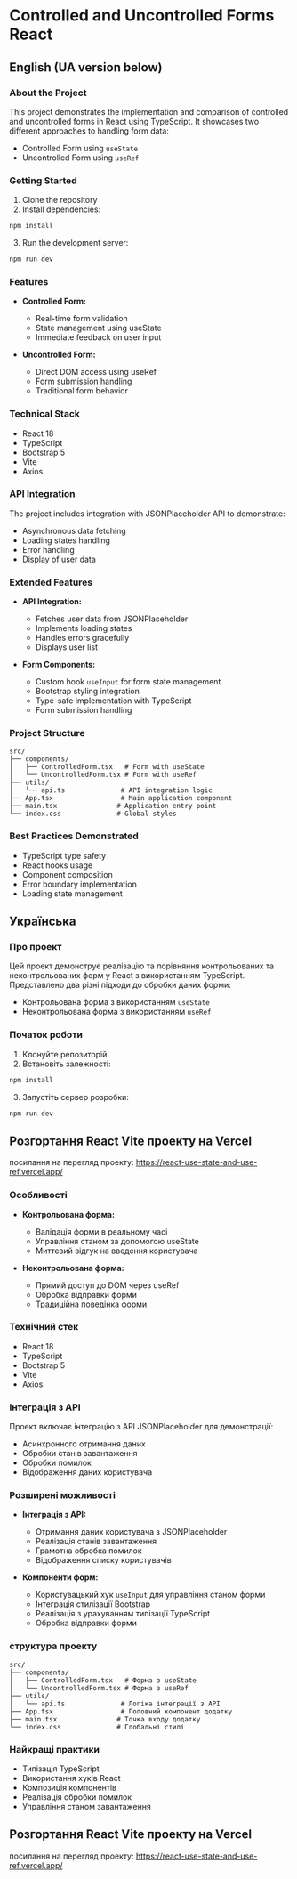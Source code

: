 # Controlled and Uncontrolled Forms React

## English (UA version below)

### About the Project
This project demonstrates the implementation and comparison of controlled and uncontrolled forms in React using TypeScript. It showcases two different approaches to handling form data:
- Controlled Form using `useState`
- Uncontrolled Form using `useRef`

### Getting Started
1. Clone the repository
2. Install dependencies:
```bash
npm install
```
3. Run the development server:
```bash
npm run dev
```

### Features
- **Controlled Form:**
  - Real-time form validation
  - State management using useState
  - Immediate feedback on user input

- **Uncontrolled Form:**
  - Direct DOM access using useRef
  - Form submission handling
  - Traditional form behavior

### Technical Stack
- React 18
- TypeScript
- Bootstrap 5
- Vite
- Axios

### API Integration
The project includes integration with JSONPlaceholder API to demonstrate:
- Asynchronous data fetching
- Loading states handling
- Error handling
- Display of user data

### Extended Features
- **API Integration:**
  - Fetches user data from JSONPlaceholder
  - Implements loading states
  - Handles errors gracefully
  - Displays user list

- **Form Components:**
  - Custom hook `useInput` for form state management
  - Bootstrap styling integration
  - Type-safe implementation with TypeScript
  - Form submission handling

### Project Structure
```
src/
├── components/
│   ├── ControlledForm.tsx   # Form with useState
│   └── UncontrolledForm.tsx # Form with useRef
├── utils/
│   └── api.ts              # API integration logic
├── App.tsx                 # Main application component
├── main.tsx               # Application entry point
└── index.css              # Global styles
```

### Best Practices Demonstrated
- TypeScript type safety
- React hooks usage
- Component composition
- Error boundary implementation
- Loading state management

## Українська

### Про проект
Цей проект демонструє реалізацію та порівняння контрольованих та неконтрольованих форм у React з використанням TypeScript. Представлено два різні підходи до обробки даних форми:
- Контрольована форма з використанням `useState`
- Неконтрольована форма з використанням `useRef`

### Початок роботи
1. Клонуйте репозиторій
2. Встановіть залежності:
```bash
npm install
```
3. Запустіть сервер розробки:
```bash
npm run dev
```

## Розгортання React Vite проекту на Vercel
посилання на перегляд проекту: https://react-use-state-and-use-ref.vercel.app/

### Особливості
- **Контрольована форма:**
  - Валідація форми в реальному часі
  - Управління станом за допомогою useState
  - Миттєвий відгук на введення користувача

- **Неконтрольована форма:**
  - Прямий доступ до DOM через useRef
  - Обробка відправки форми
  - Традиційна поведінка форми

### Технічний стек
- React 18
- TypeScript
- Bootstrap 5
- Vite
- Axios

### Інтеграція з API
Проект включає інтеграцію з API JSONPlaceholder для демонстрації:
- Асинхронного отримання даних
- Обробки станів завантаження
- Обробки помилок
- Відображення даних користувача

### Розширені можливості
- **Інтеграція з API:**
  - Отримання даних користувача з JSONPlaceholder
  - Реалізація станів завантаження
  - Грамотна обробка помилок
  - Відображення списку користувачів

- **Компоненти форм:**
  - Користувацький хук `useInput` для управління станом форми
  - Інтеграція стилізації Bootstrap
  - Реалізація з урахуванням типізації TypeScript
  - Обробка відправки форми

### структура проекту
```
src/
├── components/
│   ├── ControlledForm.tsx   # Форма з useState
│   └── UncontrolledForm.tsx # Форма з useRef
├── utils/
│   └── api.ts              # Логіка інтеграції з API
├── App.tsx                 # Головний компонент додатку
├── main.tsx               # Точка входу додатку
└── index.css              # Глобальні стилі
```

### Найкращі практики
- Типізація TypeScript
- Використання хуків React
- Композиція компонентів
- Реалізація обробки помилок
- Управління станом завантаження

## Розгортання React Vite проекту на Vercel
посилання на перегляд проекту: https://react-use-state-and-use-ref.vercel.app/
